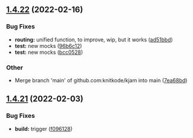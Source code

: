 ## [1.4.22](https://github.com/knitkode/kjam/compare/v1.4.21...v1.4.22) (2022-02-16)

### Bug Fixes

- **routing:** unified function, to improve, wip, but it works ([ad51bbd](https://github.com/knitkode/kjam/commit/ad51bbd59e75d7f570225f667a0cf09b81878601))
- **test:** new mocks ([96b6c12](https://github.com/knitkode/kjam/commit/96b6c123ffd4297acef8510651b3360c21647f40))
- **test:** new mocks ([bcc0528](https://github.com/knitkode/kjam/commit/bcc0528a5f763b19bfe5b707145b139e5b959f16))

### Other

- Merge branch 'main' of github.com:knitkode/kjam into main ([7ea68bd](https://github.com/knitkode/kjam/commit/7ea68bdfefb5188634a6bb55099238720becbadb))

## [1.4.21](https://github.com/knitkode/kjam/compare/v1.4.20...v1.4.21) (2022-02-03)

### Bug Fixes

- **build:** trigger ([f096128](https://github.com/knitkode/kjam/commit/f09612873dd6d8cca6ce2c33ea18f0b03dc7626f))
